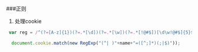 ###正则
1. 处理cookie

```javascript
 var reg = /^(?=[A-z]{1})(?=.*[\d])(?=.*[\w])(?=.*[!@#$])[\d\w!@#$]{5}$/i

  document.cookie.match(new RegExp("(^| )"+name+"=([^;]*)(;|$)"));
```


